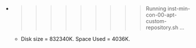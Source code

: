 * >>>>>>>>> Running inst-min-con-00-apt-custom-repository.sh ...
  * Disk size = 832340K. Space Used = 4036K.
